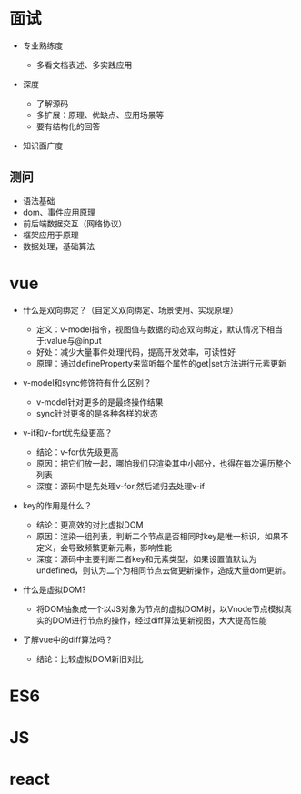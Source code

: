 # 面试

- 专业熟练度

  - 多看文档表述、多实践应用

- 深度

  - 了解源码
  - 多扩展：原理、优缺点、应用场景等
  - 要有结构化的回答

- 知识面广度


## 测问

- 语法基础
- dom、事件应用原理
- 前后端数据交互（网络协议）
- 框架应用于原理
- 数据处理，基础算法



# vue

- 什么是双向绑定？（自定义双向绑定、场景使用、实现原理）
  - 定义：v-model指令，视图值与数据的动态双向绑定，默认情况下相当于:value与@input
  - 好处：减少大量事件处理代码，提高开发效率，可读性好
  - 原理：通过defineProperty来监听每个属性的get|set方法进行元素更新
- v-model和sync修饰符有什么区别？
  - v-model针对更多的是最终操作结果
  - sync针对更多的是各种各样的状态

- v-if和v-fort优先级更高？
  - 结论：v-for优先级更高
  - 原因：把它们放一起，哪怕我们只渲染其中小部分，也得在每次遍历整个列表
  - 深度：源码中是先处理v-for,然后递归去处理v-if

- key的作用是什么？

  - 结论：更高效的对比虚拟DOM
  - 原因：渲染一组列表，判断二个节点是否相同时key是唯一标识，如果不定义，会导致频繁更新元素，影响性能
  - 深度：源码中主要判断二者key和元素类型，如果设置值默认为undefined，则认为二个为相同节点去做更新操作，造成大量dom更新。

- 什么是虚拟DOM?

  - 将DOM抽象成一个以JS对象为节点的虚拟DOM树，以Vnode节点模拟真实的DOM进行节点的操作，经过diff算法更新视图，大大提高性能

- 了解vue中的diff算法吗？

  - 结论：比较虚拟DOM新旧对比

    

# ES6

# JS

# react

